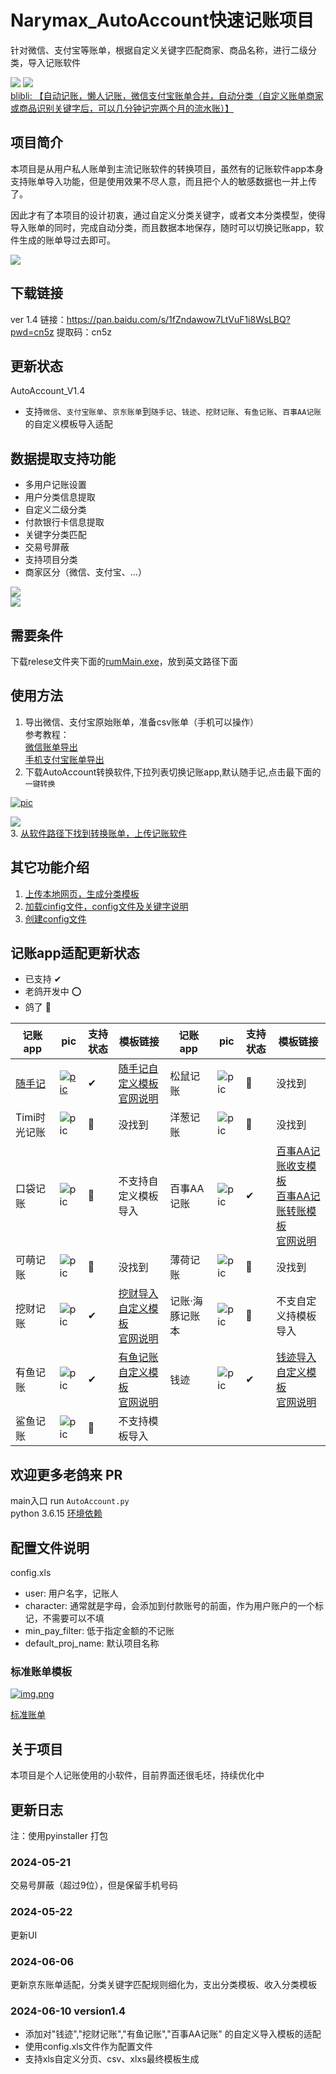 # Narymax_AutoAccount快速记账项目
针对微信、支付宝等账单，根据自定义关键字匹配商家、商品名称，进行二级分类，导入记账软件

[![](res/img/ico/5050/github.png)](https://github.com/Narymax/Narymax_AutoAccount)
[![](res/img/ico/5050/gitee.png)](https://gitee.com/Naymax/Narymax_AutoAccount)
</br>
[blibli: 【自动记账，懒人记账，微信支付宝账单合并，自动分类（自定义账单商家或商品识别关键字后，可以几分钟记完两个月的流水账）】]( https://www.bilibili.com/video/BV13JTge4Emi/?share_source=copy_web&vd_source=8501da08a2b809d0ff4d9cc3d78c6643)
## 项目简介
本项目是从用户私人账单到主流记账软件的转换项目，虽然有的记账软件app本身支持账单导入功能，但是使用效果不尽人意，而且把个人的敏感数据也一并上传了。

因此才有了本项目的设计初衷，通过自定义分类关键字，或者文本分类模型，使得导入账单的同时，完成自动分类，而且数据本地保存，随时可以切换记账app，软件生成的账单导过去即可。


![](res/diagram/diagram.png)

## 下载链接
ver 1.4
链接：https://pan.baidu.com/s/1fZndawow7LtVuF1i8WsLBQ?pwd=cn5z 提取码：cn5z
## 更新状态
AutoAccount_V1.4
- 支持```微信```、```支付宝账单```、```京东账单```到```随手记```、```钱迹```、```挖财记账```、```有鱼记账```、```百事AA记账```的自定义模板导入适配

## 数据提取支持功能
- 多用户记账设置
- 用户分类信息提取
- 自定义二级分类
- 付款银行卡信息提取
- 关键字分类匹配
- 交易号屏蔽
- 支持项目分类
- 商家区分（微信、支付宝、...）

![](res/img/ico/intro.jpg)
</br>
![](res/img/sui_panchart.png)

## 需要条件
下载relese文件夹下面的[rumMain.exe](release/AutoAccount.exe)，放到英文路径下面 

## 使用方法
1. 导出微信、支付宝原始账单，准备csv账单（手机可以操作）  
参考教程：  
[微信账单导出](https://docs.qianjiapp.com/other/import_guide_weixin.html)  
[手机支付宝账单导出](https://docs.qianjiapp.com/other/import_guide_alipay_app.html)  
2. 下载AutoAccount转换软件,下拉列表切换记账app,默认随手记,点击最下面的```一键转换```   

[![pic](res/img/ico.png)](release/AutoAccount.exe)   

![](res/img/mainwindow_V1.2.png)  
3. [从软件路径下找到转换账单，上传记账软件](#记账app适配更新状态)

## 其它功能介绍
1. [上传本地网页，生成分类模板](doc/sui_html_to_xls.md)
2. [加载cinfig文件，config文件及关键字说明](doc/user_config.md)
3. [创建config文件](doc/create_config.md)



## 记账app适配更新状态

* 已支持    ✔
* 老鸽开发中 ⭕
* 鸽了 🦆

| 记账app    | pic                   | 支持状态       | 模板链接                                                                                                             |记账app    | pic                 | 支持状态      | 模板链接                                                                                                                                                                                        |
|----------|----------------------------------|------------|------------------------------------------------------------------------------------------------------------------|---------|--------------------------|-----------|---------------------------------------------------------------------------------------------------------------------------------------------------------------------------------------------|
| [随手记](doc/sui.md)  | [![pic](res/img100x100/随手记-记账就用随手记.png)](doc/sui.md) | ✔          | [随手记自定义模板](res/target_app_tample/随手记导入模板-自定义.xls)  <br> [官网说明](https://www.sui.com/data/standard_data_import.do) | 松鼠记账     | ![pic](res/img100x100/松鼠记账-极速记账软件财务管家.png)          | 🦆        | 没找到                                                                                                                                                                                         |
 | Timi时光记账 | ![pic](res/img100x100/Timi时光记账.png)                 | 🦆         | 没找到                                                                                                              | 洋葱记账     | ![pic](res/img100x100/洋葱记账-超简单的安全理财记账软件.png)        | 🦆        | 没找到                                                                                                                                                                                         |
 | 口袋记账     | ![pic](res/img100x100/口袋记账-懂记账会生活.png)              | 🦆 |                   不支持自定义模板导入                                                                                               | 百事AA记账   | ![pic](res/img100x100/百事AA记账-多人智能记账APP，云记账更安全.png)  | ✔         | [百事AA记账收支模板](res/target_app_tample/百事AA记账V1/收入支出导入模板-v3.xlsx) <br>  [百事AA记账转账模板](res/target_app_tample/百事AA记账V1/转账导入模板.xlsx) <br>  [官网说明](https://aa.bestrie.com/user/project/import/index) |
 | 可萌记账     | ![pic](res/img100x100/可萌记账Plus-简单好用的记账软件.png)       | 🦆         | 没找到                                                                                                              | 薄荷记账     | ![pic](res/img100x100/薄荷记账-记账本软件.png)               | 🦆        | 没找到                                                                                                                                                                                         |
 | 挖财记账     | ![pic](res/img100x100/挖财记账-好用的存钱记账软件.png)           | ✔         | [挖财导入自定义模板](res/target_app_tample/挖财导入模板-自定义.xls)    <br> [官网说明](https://jz.wacaijizhang.com/jz-pc/import)       | 记账·海豚记账本 | ![pic](res/img100x100/记账·海豚记账本：极简记账软件.png)          | 🦆|                      不支自定义持模板导入                                                                                                                                                                        |
 | 有鱼记账     | ![pic](res/img100x100/有鱼记账-记账本软件.png)               | ✔         | [有鱼记账自定义模板](res/target_app_tample/有鱼记账导入模板-自定义.xls)    <br>   [官网说明](https://jz.yofish.com/jzweb/import)         | 钱迹       | ![pic](res/img100x100/钱迹-存钱记账小能手.png)               | ✔          | [钱迹导入自定义模板](res/target_app_tample/钱迹导入模板-自定义_V6.csv)  <br> [官网说明](https://docs.qianjiapp.com/other/import_templete.html)                                                                    |
 | 鲨鱼记账     | ![pic](res/img100x100/鲨鱼记账-3秒钟快速记账手机助手.png)         |   🦆  |            不支持模板导入                                                                                                      |


## 欢迎更多老鸽来 PR
main入口
run  ```AutoAccount.py```
</br>
python 3.6.15
[环境依赖](requirements.txt)

## 配置文件说明
config.xls
- user: 用户名字，记账人 
- character: 通常就是字母，会添加到付款账号的前面，作为用户账户的一个标记，不需要可以不填
- min_pay_filter: 低于指定金额的不记账
- default_proj_name: 默认项目名称

### 标准账单模板
[![img.png](res/img/img.png)](doc/标准账单.md)

[标准账单](doc/标准账单.md)
## 关于项目
本项目是个人记账使用的小软件，目前界面还很毛坯，持续优化中

## 更新日志

注：使用pyinstaller 打包
### 2024-05-21
交易号屏蔽（超过9位），但是保留手机号码
### 2024-05-22
更新UI
### 2024-06-06
更新京东账单适配，分类关键字匹配规则细化为，支出分类模板、收入分类模板
### 2024-06-10 version1.4
- 添加对"钱迹","挖财记账","有鱼记账","百事AA记账" 的自定义导入模板的适配
- 使用config.xls文件作为配置文件
- 支持xls自定义分页、csv、xlxs最终模板生成